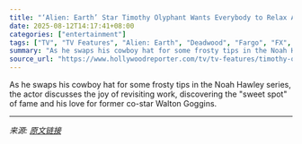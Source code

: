 ```yaml
---
title: "‘Alien: Earth’ Star Timothy Olyphant Wants Everybody to Relax About Reboots"
date: 2025-08-12T14:17:41+08:00
categories: ["entertainment"]
tags: ["TV", "TV Features", "Alien: Earth", "Deadwood", "Fargo", "FX", "Justified", "Noah Hawley", "Timothy Olyphant"]
summary: "As he swaps his cowboy hat for some frosty tips in the Noah Hawley series, the actor discusses the joy of revisiting work, discovering the \"sweet spot\" of fame and his love for former co-star Walton G"
source_url: "https://www.hollywoodreporter.com/tv/tv-features/timothy-olyphant-alien-earth-justfied-reboot-interview-1236341905/"
---
```


As he swaps his cowboy hat for some frosty tips in the Noah Hawley series, the actor discusses the joy of revisiting work, discovering the "sweet spot" of fame and his love for former co-star Walton Goggins.

---

*来源: [原文链接](https://www.hollywoodreporter.com/tv/tv-features/timothy-olyphant-alien-earth-justfied-reboot-interview-1236341905/)*
